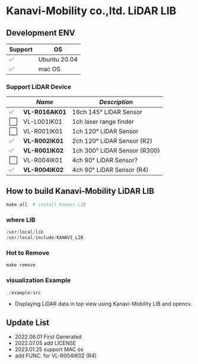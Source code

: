 # Kanavi-Mobility co.,ltd. LiDAR LIB

## Development ENV

| **Support** | **OS**       |
| ----------- | ------------ |
| ✅           | Ubuntu 20.04 |
| ✅           | mac OS       |

### Support LiDAR Device

|     | ***Name***      | ***Description***                |
| --- | --------------- | -------------------------------- |
| ✅   | **VL-R016AK01** | 16ch 145&deg; LiDAR Sensor       |
| ⬜️   | VL-L001IK01     | 1ch laser range finder           |
| ⬜️   | VL-R001IK01     | 1ch 120&deg; LiDAR Sensor        |
| ✅   | **VL-R002IK01** | 2ch 120&deg; LiDAR Sensor (R2)   |
| ✅   | **VL-R001IK02** | 1ch 300&deg; LiDAR Sensor (R300) |
| ⬜️   | VL-R004IK01     | 4ch 90&deg; LiDAR Sensor?        |
| ✅   | **VL-R004IK02** | 4ch 90&deg; LiDAR Sensor (R4)    |

## How to build Kanavi-Mobility LiDAR LIB

```powershell
make all  # install kanavi LIB
```

### where LIB

```powershell
/usr/local/lib
/usr/local/include/KANAVI_LIB
```

### Hot to Remove

```powershell
make remove
```

### visualization Example

```powershell
./example/src
```

- Displaying LiDAR data in top view using Kanavi-Mobility LIB and opencv.

## Update List

- 2022.06.01 First Generated
- 2022.07.05 add LICENSE
- 2023.01.25 support MAC os
- add FUNC. for VL-R004IK02 (R4)
